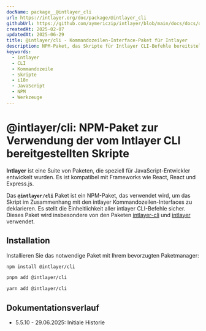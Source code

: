 ```yaml
---
docName: package__@intlayer_cli
url: https://intlayer.org/doc/package/@intlayer_cli
githubUrl: https://github.com/aymericzip/intlayer/blob/main/docs/docs/de/packages/@intlayer/cli/index.md
createdAt: 2025-02-07
updatedAt: 2025-06-29
title: @intlayer/cli - Kommandozeilen-Interface-Paket für Intlayer
description: NPM-Paket, das Skripte für Intlayer CLI-Befehle bereitstellt und die Einheitlichkeit aller Kommandozeilen-Interfaces für das Internationalisierungsmanagement sicherstellt.
keywords:
  - intlayer
  - CLI
  - Kommandozeile
  - Skripte
  - i18n
  - JavaScript
  - NPM
  - Werkzeuge
---
```


# @intlayer/cli: NPM-Paket zur Verwendung der vom Intlayer CLI bereitgestellten Skripte

**Intlayer** ist eine Suite von Paketen, die speziell für JavaScript-Entwickler entwickelt wurden. Es ist kompatibel mit Frameworks wie React, React und Express.js.

Das **`@intlayer/cli`** Paket ist ein NPM-Paket, das verwendet wird, um das Skript im Zusammenhang mit den intlayer Kommandozeilen-Interfaces zu deklarieren. Es stellt die Einheitlichkeit aller intlayer CLI-Befehle sicher. Dieses Paket wird insbesondere von den Paketen [intlayer-cli](https://github.com/aymericzip/intlayer/tree/main/docs/de/packages/intlayer-cli/index.md) und [intlayer](https://github.com/aymericzip/intlayer/tree/main/docs/de/packages/intlayer/index.md) verwendet.

## Installation

Installieren Sie das notwendige Paket mit Ihrem bevorzugten Paketmanager:

```bash packageManager="npm"
npm install @intlayer/cli
```

```bash packageManager="pnpm"
pnpm add @intlayer/cli
```

```bash packageManager="yarn"
yarn add @intlayer/cli
```

## Dokumentationsverlauf

- 5.5.10 - 29.06.2025: Initiale Historie
